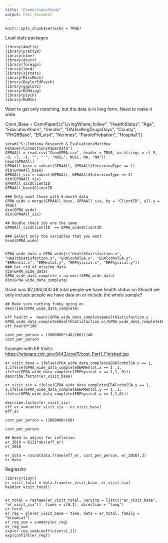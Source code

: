 ```yaml
---
title: "ConnectionsStudy"
output: html_document
---
```


```{r setup, include=FALSE}
knitr::opts_chunk$set(echo = TRUE)
```
Load stats packages
```{r}
library(Amelia)
library(prettyR)
library(nlme)
library(descr)
library(foreign)
library(lme4)
library(sjstats)
library(MissMech)
library(BaylorEdPsych)
library(ggplot2)
library(HLMdiag)
library(psych)
library(MuMIn)
```
Want to get only matching, but the data is in long form.  Need to make it wide.  


Conn_Base = ConnPaper[c("LivingWhere_follow", "HealthStatus", "Age", "EducationYears", "Gender", "DAUseIllegDrugsDays", "County", "PHQ9Base", "ER_visit", "Ncrimes", "ParoleProbation", "Hospital")]

```{r}
setwd("S:/Indiana Research & Evaluation/Matthew Hanauer/ConnectionsPaperData")
GPRAAll = read.csv("ConnGPRA.csv", header = TRUE, na.strings = c(-9, -8, -7, -1, "", " ", "NULL", NULL, NA, "NA")) 
head(GPRAAll)
GPRAAll_base = subset(GPRAAll, GPRAAll$InterviewType == 1)
dim(GPRAAll_base)
GPRAAll_six = subset(GPRAAll, GPRAAll$InterviewType == 2)
dim(GPRAAll_six)
GPRAAll_six$ClientID
GPRAAll_base$ClientID

### Only want those with 6-month data
GPRA_wide = merge(GPRAAll_base, GPRAAll_six, by = "ClientID", all.y = TRUE)
dim(GPRA_wide)
dim(GPRAAll_six)

## Double check ids are the same
GPRAAll_six$ClientID  == GPRA_wide$ClientID

### Select only the variables that you want
head(GPRA_wide)


GPRA_wide_data = GPRA_wide[c("HealthSatisfaction.x", "HealthSatisfaction.y", "ERAlcoholSA.x", "ERAlcoholSA.y", "ERMental.x", "ERMental.y", "ERPhysical.x", "ERPhysical.y")]
### Get rid of missing data
dim(GPRA_wide_data)
GPRA_wide_data_complete = na.omit(GPRA_wide_data)
dim(GPRA_wide_data_complete)
```
Grant was $2,000,000 48 total people we have health status on
Should we only include people we have data on or include the whole sample?
```{r}
## Make sure nothing funky going on 
describe(GPRA_wide_data_complete)

eff_health =  mean((GPRA_wide_data_complete$HealthSatisfaction.y - GPRA_wide_data_complete$HealthSatisfaction.x)/GPRA_wide_data_complete$HealthSatisfaction.x)
eff_health*100

cost_per_person = (2000000*(48/200))/48
cost_per_person

```
Example with ER Visits: https://wisqars.cdc.gov:8443/costT/cost_Part1_Finished.jsp
```{r}
er_visit_base = ifelse(GPRA_wide_data_complete$ERAlcoholSA.x == 1, 1,ifelse(GPRA_wide_data_complete$ERMental.x == 1 ,1, ifelse(GPRA_wide_data_complete$ERPhysical.x == 1,1, 0)))
describe.factor(er_visit_base)

er_visit_six = ifelse(GPRA_wide_data_complete$ERAlcoholSA.y == 1, 1,ifelse(GPRA_wide_data_complete$ERMental.y == 1 ,1, ifelse(GPRA_wide_data_complete$ERPhysical.y == 1,1,0)))

describe.factor(er_visit_six)
eff_er = mean(er_visit_six - er_visit_base)
eff_er

cost_per_person = (2000000/160)

cost_per_person

## Need to adjust for inflation
er_2010 = 6131*abs(eff_er)
er_2010

er_data = round(data.frame(eff_er, cost_per_person, er_2010),3)
er_data
```
Regresino
```{r}
library(tidyr)
er_visit_total = data.frame(er_visit_base, er_visit_six)
head(er_visit_total)


er_total = reshape(er_visit_total, varying = list(c("er_visit_base", "er_visit_six")), times = c(0,1), direction = "long")
er_total
er_reg = glm(er_visit_base ~ time, data = er_total, family = "binomial")
er_reg_sum = summary(er_reg)
er_reg_sum
exp(er_reg_sum$coefficients[,1])
exp(confint(er_reg))
```


